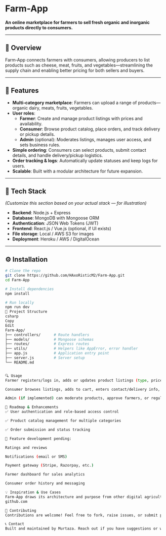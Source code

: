 # Farm‑App

**An online marketplace for farmers to sell fresh organic and inorganic products directly to consumers.**

---

## 🧾 Overview

Farm‑App connects farmers with consumers, allowing producers to list products such as cheese, meat, fruits, and vegetables—streamlining the supply chain and enabling better pricing for both sellers and buyers.

---

## 🚀 Features

- **Multi‑category marketplace**: Farmers can upload a range of products—organic dairy, meats, fruits, vegetables.
- **User roles**:
  - **Farmer**: Create and manage product listings with prices and availability.
  - **Consumer**: Browse product catalog, place orders, and track delivery or pickup details.
  - **Admin** (optional): Moderates listings, manages user access, and sets business rules.
- **Simple ordering**: Consumers can select products, submit contact details, and handle delivery/pickup logistics.
- **Order tracking & logs**: Automatically update statuses and keep logs for users.
- **Scalable**: Built with a modular architecture for future expansion.

---

## 🧱 Tech Stack

*(Customize this section based on your actual stack — for illustration)*

- **Backend**: Node.js + Express
- **Database**: MongoDB with Mongoose ORM
- **Authentication**: JSON Web Tokens (JWT)
- **Frontend**: React.js / Vue.js (optional, if UI exists)
- **File storage**: Local / AWS S3 for images
- **Deployment**: Heroku / AWS / DigitalOcean

---

## ⚙️ Installation

```bash
# Clone the repo
git clone https://github.com/HAxoRisticM2/Farm‑App.git
cd Farm‑App

# Install dependencies
npm install

# Run locally
npm run dev
🧩 Project Structure
csharp
Copy
Edit
Farm-App/
├── controllers/      # Route handlers
├── models/           # Mongoose schemas
├── routes/           # Express routes
├── utils/            # Helpers like AppError, error handler
├── app.js            # Application entry point
├── server.js         # Server setup
└── README.md


🔍 Usage
Farmer registers/logs in, adds or updates product listings (type, price, description, category).

Consumer browses listings, adds to cart, enters contact/delivery info, and submits order.

Admin (if implemented) can moderate products, approve farmers, or regulate pricing.

🎯 Roadmap & Enhancements
✅ User authentication and role-based access control

✅ Product catalog management for multiple categories

✅ Order submission and status tracking

🚧 Feature development pending:

Ratings and reviews

Notifications (email or SMS)

Payment gateway (Stripe, Razorpay, etc.)

Farmer dashboard for sales analytics

Consumer order history and messaging

💡 Inspiration & Use Cases
Farm‑App draws its architecture and purpose from other digital agriculture platforms—both rural-to-consumer and B2B models—that streamline value for farmers and consumers. These systems have shown success in increasing transparency and reducing intermediaries in the supply chain 
github.com

🙌 Contributing
Contributions are welcome! Feel free to fork, raise issues, or submit pull requests to improve Farm‑App further.

📞 Contact
Built and maintained by Murtaza. Reach out if you have suggestions or want to collaborate.

